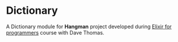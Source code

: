 # Dictionary

A Dictionary module for **Hangman** project developed during [Elixir for programmers](https://codestool.coding-gnome.com/courses/elixir-for-programmers) course with Dave Thomas.
